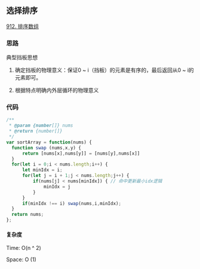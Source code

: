 ## 选择排序

[912. 排序数组](https://leetcode-cn.com/problems/sort-an-array/)

### 思路

典型挡板思想

1. 确定挡板的物理意义：保证0 ~ i（挡板）的元素是有序的，最后返回从0 ~ i的元素即可。

2. 根据特点明确内外层循环的物理意义
 
### 代码

```js
/**
 * @param {number[]} nums
 * @return {number[]}
 */
var sortArray = function(nums) {
  function swap (nums,x,y) {
      return [nums[x],nums[y]] = [nums[y],nums[x]]
  }
  for(let i = 0;i < nums.length;i++) {
      let minIdx = i;
      for(let j = i + 1;j < nums.length;j++) {
          if(nums[j] < nums[minIdx]) { // 命中更新最小idx逻辑
              minIdx = j
          }
      }
      if(minIdx !== i) swap(nums,i,minIdx);
  }
  return nums;
};
```

#### 复杂度

Time: O(n ^ 2)

Space: O (1)
